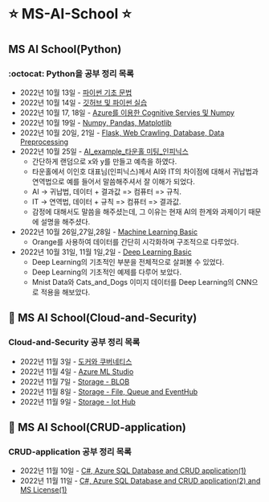 # :star:  MS-AI-School :star:
## MS AI School(Python)

### :octocat: Python을 공부 정리 목록
- 2022년 10월 13일 - [파이썬 기초 문법](https://github.com/kcw0331/MS-AI-School/tree/main/Python/Python_Basic_Grammar) 
- 2022년 10월 14일 - [깃허브 및 파이썬 실습](https://github.com/kcw0331/MS-AI-School/tree/main/Python/Python_Basic_Practical_Exp)
- 2022년 10월 17, 18일 - [Azure를 이용한 Cognitive Servies 및 Numpy](https://github.com/kcw0331/MS-AI-School/tree/main/Python/Cognitive_Servies(Azure))
- 2022년 10월 19일 - [Numpy, Pandas, Matplotlib](https://github.com/kcw0331/MS-AI-School/tree/main/Python/numpypandasmatplotlib)
- 2022년 10월 20일, 21일 - [Flask, Web Crawling, Database, Data Preprocessing](https://github.com/kcw0331/MS-AI-School/tree/main/Python/FlaskWebCrawlingDatabase)
- 2022년 10월 25일 - [AI_example_타운홀 미팅_인피닉스](https://github.com/kcw0331/MS-AI-School/tree/main/Python/ai_example)
  - 간단하게 랜덤으로 x와 y를 만들고 예측을 하였다.
  - 타운홀에서 이인호 대표님(인피닉스)께서 AI와 IT의 차이점에 대해서 귀납법과 연역법으로 예를 들어서 말씀해주셔서 잘 이해가 되었다.
  - AI -> 귀납법, 데이터 + 결과값 => 컴퓨터 => 규칙.
  - IT -> 연역법, 데이터 +  규칙  => 컴퓨터 => 결과값.
  - 감정에 대해서도 말씀을 해주셨는데, 그 이유는 현재 AI의 한계와 과제이기 때문에 설명을 해주셨다.
- 2022년 10월 26일,27일,28일 - [Machine Learning Basic](https://github.com/kcw0331/MS-AI-School/tree/main/Python/MachineLearning)
  - Orange를 사용하여 데이터를 간단히 시각화하며 구조적으로 다루었다.  
- 2022년 10월 31일, 11월 1일,2일 - [Deep Learning Basic](https://github.com/kcw0331/MS-AI-School/tree/main/Python/DeepLearning)
  - Deep Learning의 기초적인 부분을 전체적으로 살펴볼 수 있었다.
  - Deep Learning의 기초적인 예제를 다루어 보았다.
  - Mnist Data와 Cats_and_Dogs 이미지 데이터를 Deep Learning의 CNN으로 적용을 해보았다.

## :dromedary_camel: MS AI School(Cloud-and-Security)
### Cloud-and-Security 공부 정리 목록
- 2022년 11월 3일 - [도커와 쿠버네티스](https://github.com/kcw0331/MS-AI-School/tree/main/Cloud-and-Security/docker-and-kube)
- 2022년 11월 4일 - [Azure ML Studio](https://github.com/kcw0331/MS-AI-School/tree/main/Cloud-and-Security/azuremlstudio)
- 2022년 11월 7일 - [Storage - BLOB](https://github.com/kcw0331/MS-AI-School/tree/main/Cloud-and-Security/storage)
- 2022년 11월 8일 - [Storage - File, Queue and EventHub](https://github.com/kcw0331/MS-AI-School/tree/main/Cloud-and-Security/storage)
- 2022년 11월 9일 - [Storage - Iot Hub](https://github.com/kcw0331/MS-AI-School/tree/main/Cloud-and-Security/storage)

## :dragon_face: MS AI School(CRUD-application)

### CRUD-application 공부 정리 목록
- 2022년 11월 10일 - [C#, Azure SQL Database and CRUD application(1)](https://github.com/kcw0331/MS-AI-School/tree/main/CRUD-application/C%23%2C%20Azure%20SQL%20Database%20and%20CRUD/CRUDapplication(1))
- 2022년 11월 11일 - [C#, Azure SQL Database and CRUD application(2) and MS License(1)](https://github.com/kcw0331/MS-AI-School/tree/main/CRUD-application/C%23%2C%20Azure%20SQL%20Database%20and%20CRUD/CRUDapplication(2))